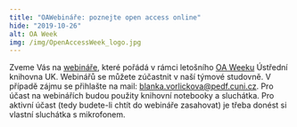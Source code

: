```yaml
---
title: "OAWebináře: poznejte open access online"
hide: "2019-10-26"
alt: OA Week
img: /img/OpenAccessWeek_logo.jpg
---
```


Zveme Vás na
[webináře](https://knihovna.cuni.cz/oawebinare-poznejte-open-access-online/),
které pořádá v rámci letošního [OA Weeku](http://openaccess.cz/open-access-week/) Ústřední
knihovna UK. Webinářů se můžete zúčastnit v naší týmové studovně. V případě
zájmu se přihlašte na mail: [blanka.vorlickova@pedf.cuni.cz](mailto:blanka.vorlickova@pedf.cuni.cz). Pro účast na
webinářích budou použity knihovní notebooky a sluchátka. Pro aktivní účast
(tedy budete-li chtít do webináře zasahovat) je třeba donést si vlastní
sluchátka s mikrofonem.
